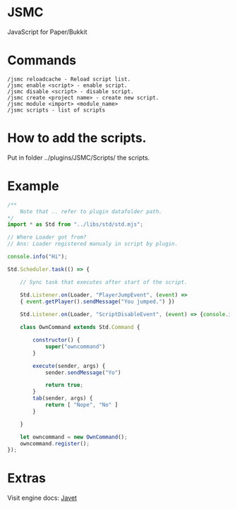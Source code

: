 # JSMC
JavaScript for Paper/Bukkit

# Commands
```
/jsmc reloadcache - Reload script list.
/jsmc enable <script> - enable script.
/jsmc disable <script> - disable script.
/jsmc create <project name> - create new script.
/jsmc module <import> <module_name>
/jsmc scripts - list of scripts
```

# How to add the scripts.
Put in folder ../plugins/JSMC/Scripts/ the scripts.

# Example

```javascript
/**
    Note that .. refer to plugin datafolder path.
*/
import * as Std from "../libs/std/std.mjs";

// Where Loader got from?
// Ans: Loader registered manualy in script by plugin.

console.info("Hi");

Std.Scheduler.task(() => {

    // Sync task that executes after start of the script.

    Std.Listener.on(Loader, "PlayerJumpEvent", (event) => 
    { event.getPlayer().sendMessage("You jumped.") })
    
    Std.Listener.on(Loader, "ScriptDisableEvent", (event) => {console.info("BYE")});

    class OwnCommand extends Std.Command {

        constructor() {
            super("owncommand")
        }

        execute(sender, args) {
            sender.sendMessage("Yo")

            return true;
        }
        tab(sender, args) {
            return [ "Nope", "No" ]
        }

    }

    let owncommand = new OwnCommand();
    owncommand.register();
});

```

# Extras
Visit engine docs: [Javet](https://www.caoccao.com/Javet/index.html)

